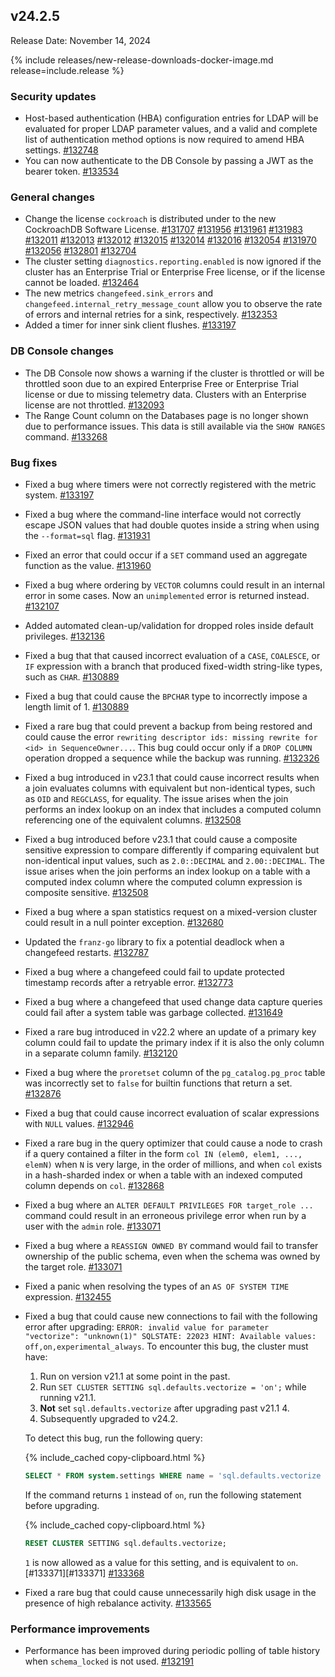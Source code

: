 ## v24.2.5

Release Date: November 14, 2024

{% include releases/new-release-downloads-docker-image.md release=include.release %}

<h3 id="v24-2-5-security-updates">Security updates</h3>

- Host-based authentication (HBA) configuration entries for LDAP will be evaluated for proper LDAP parameter values, and a valid and complete list of authentication method options is now required to amend HBA settings. [#132748][#132748]
- You can now authenticate to the DB Console by passing a JWT as the bearer token. [#133534][#133534]

<h3 id="v24-2-5-general-changes">General changes</h3>

- Change the license `cockroach` is distributed under to the new CockroachDB Software License. [#131707][#131707] [#131956][#131956] [#131961][#131961] [#131983][#131983] [#132011][#132011] [#132013][#132013] [#132012][#132012] [#132015][#132015] [#132014][#132014] [#132016][#132016] [#132054][#132054] [#131970][#131970] [#132056][#132056] [#132801][#132801] [#132704][#132704]
- The cluster setting `diagnostics.reporting.enabled` is now ignored if the cluster has an Enterprise Trial or Enterprise Free license, or if the license cannot be loaded. [#132464][#132464]
- The new metrics `changefeed.sink_errors` and `changefeed.internal_retry_message_count` allow you to observe the rate of errors and internal retries for a sink, respectively. [#132353][#132353]
- Added a timer for inner sink client flushes. [#133197][#133197]

<h3 id="v24-2-5-db-console-changes">DB Console changes</h3>

- The DB Console now shows a warning if the cluster is throttled or will be throttled soon due to an expired Enterprise Free or Enterprise Trial license or due to missing telemetry data. Clusters with an Enterprise license are not throttled. [#132093][#132093]
- The Range Count column on the Databases page is no longer shown due to performance issues. This data is still available via the `SHOW RANGES` command. [#133268][#133268]

<h3 id="v24-2-5-bug-fixes">Bug fixes</h3>

- Fixed a bug where timers were not correctly registered with the metric system. [#133197][#133197]
- Fixed a bug where the command-line interface would not correctly escape JSON values that had double quotes inside a string when using the `--format=sql` flag. [#131931][#131931]
- Fixed an error that could occur if a `SET` command used an aggregate function as the value. [#131960][#131960]
- Fixed a bug where ordering by `VECTOR` columns could result in an internal error in some cases. Now an `unimplemented` error is returned instead. [#132107][#132107]
- Added automated clean-up/validation for dropped roles inside default privileges. [#132136][#132136]
- Fixed a bug that that caused incorrect evaluation of a `CASE`, `COALESCE`, or `IF` expression with a branch that produced fixed-width string-like types, such as `CHAR`. [#130889][#130889]
- Fixed a bug that could cause the `BPCHAR` type to incorrectly impose a length limit of 1. [#130889][#130889]
- Fixed a rare bug that could prevent a backup from being restored and could cause the error `rewriting descriptor ids: missing rewrite for <id> in SequenceOwner...`. This bug could occur only if a `DROP COLUMN` operation dropped a sequence while the backup was running. [#132326][#132326]
- Fixed a bug introduced in v23.1 that could cause incorrect results when a join evaluates columns with equivalent but non-identical types, such as `OID` and `REGCLASS`, for equality. The issue arises when the join performs an index lookup on an index that includes a computed column referencing one of the equivalent columns. [#132508][#132508]
- Fixed a bug introduced before v23.1 that could cause a composite sensitive expression to compare differently if comparing equivalent but non-identical input values, such as `2.0::DECIMAL` and `2.00::DECIMAL`.  The issue arises when the join performs an index lookup on a table with a computed index column where the computed column expression is composite sensitive. [#132508][#132508]
- Fixed a bug where a span statistics request on a mixed-version cluster could result in a null pointer exception. [#132680][#132680]
- Updated the `franz-go` library to fix a potential deadlock when a changefeed restarts. [#132787][#132787]
- Fixed a bug where a changefeed could fail to update protected timestamp records after a retryable error. [#132773][#132773]
- Fixed a bug where a changefeed that used change data capture queries could fail after a system table was garbage collected. [#131649][#131649]
- Fixed a rare bug introduced in v22.2 where an update of a primary key column could fail to update the primary index if it is also the only column in a separate column family. [#132120][#132120]
- Fixed a bug where the `proretset` column of the `pg_catalog.pg_proc` table was incorrectly set to `false` for builtin functions that return a set. [#132876][#132876]
- Fixed a bug that could cause incorrect evaluation of scalar expressions with `NULL` values. [#132946][#132946]
- Fixed a rare bug in the query optimizer that could cause a node to crash if a query contained a filter in the form `col IN (elem0, elem1, ..., elemN)` when `N` is very large, in the order of millions, and when `col` exists in a hash-sharded index or when a table with an indexed computed column depends on `col`. [#132868][#132868]
- Fixed a bug where an `ALTER DEFAULT PRIVILEGES FOR target_role ...` command could result in an erroneous privilege error when run by a user with the `admin` role. [#133071][#133071]
- Fixed a bug where a `REASSIGN OWNED BY` command would fail to transfer ownership of the public schema, even when the schema was owned by the target role. [#133071][#133071]
- Fixed a panic when resolving the types of an `AS OF SYSTEM TIME` expression. [#132455][#132455]
- Fixed a bug that could cause new connections to fail with the following error after upgrading: `ERROR: invalid value for parameter "vectorize": "unknown(1)" SQLSTATE: 22023 HINT: Available values: off,on,experimental_always`. To encounter this bug, the cluster must have:
    1. Run on version v21.1 at some point in the past.
    1. Run `SET CLUSTER SETTING sql.defaults.vectorize = 'on';` while running v21.1.
    1. **Not** set `sql.defaults.vectorize` after upgrading past v21.1 4.
    1. Subsequently upgraded to v24.2.

    To detect this bug, run the following query:

    {% include_cached copy-clipboard.html %}
    ~~~ sql
    SELECT * FROM system.settings WHERE name = 'sql.defaults.vectorize
    ~~~

    If the command returns `1` instead of `on`, run the following statement before upgrading.

    {% include_cached copy-clipboard.html %}
    ~~~ sql
    RESET CLUSTER SETTING sql.defaults.vectorize;
    ~~~

    `1` is now allowed as a value for this setting, and is equivalent to `on`. [#133371][#133371] [#133368][#133368]
- Fixed a rare bug that could cause unnecessarily high disk usage in the presence of high rebalance activity. [#133565][#133565]

<h3 id="v24-2-5-performance-improvements">Performance improvements</h3>

- Performance has been improved during periodic polling of table history when `schema_locked` is not used. [#132191][#132191]

[#130889]: https://github.com/cockroachdb/cockroach/pull/130889
[#131649]: https://github.com/cockroachdb/cockroach/pull/131649
[#131707]: https://github.com/cockroachdb/cockroach/pull/131707
[#131931]: https://github.com/cockroachdb/cockroach/pull/131931
[#131956]: https://github.com/cockroachdb/cockroach/pull/131956
[#131960]: https://github.com/cockroachdb/cockroach/pull/131960
[#131961]: https://github.com/cockroachdb/cockroach/pull/131961
[#131970]: https://github.com/cockroachdb/cockroach/pull/131970
[#131983]: https://github.com/cockroachdb/cockroach/pull/131983
[#132011]: https://github.com/cockroachdb/cockroach/pull/132011
[#132012]: https://github.com/cockroachdb/cockroach/pull/132012
[#132013]: https://github.com/cockroachdb/cockroach/pull/132013
[#132014]: https://github.com/cockroachdb/cockroach/pull/132014
[#132015]: https://github.com/cockroachdb/cockroach/pull/132015
[#132016]: https://github.com/cockroachdb/cockroach/pull/132016
[#132054]: https://github.com/cockroachdb/cockroach/pull/132054
[#132056]: https://github.com/cockroachdb/cockroach/pull/132056
[#132093]: https://github.com/cockroachdb/cockroach/pull/132093
[#132107]: https://github.com/cockroachdb/cockroach/pull/132107
[#132120]: https://github.com/cockroachdb/cockroach/pull/132120
[#132136]: https://github.com/cockroachdb/cockroach/pull/132136
[#132191]: https://github.com/cockroachdb/cockroach/pull/132191
[#132326]: https://github.com/cockroachdb/cockroach/pull/132326
[#132353]: https://github.com/cockroachdb/cockroach/pull/132353
[#132455]: https://github.com/cockroachdb/cockroach/pull/132455
[#132464]: https://github.com/cockroachdb/cockroach/pull/132464
[#132508]: https://github.com/cockroachdb/cockroach/pull/132508
[#132680]: https://github.com/cockroachdb/cockroach/pull/132680
[#132704]: https://github.com/cockroachdb/cockroach/pull/132704
[#132739]: https://github.com/cockroachdb/cockroach/pull/132739
[#132748]: https://github.com/cockroachdb/cockroach/pull/132748
[#132773]: https://github.com/cockroachdb/cockroach/pull/132773
[#132787]: https://github.com/cockroachdb/cockroach/pull/132787
[#132801]: https://github.com/cockroachdb/cockroach/pull/132801
[#132868]: https://github.com/cockroachdb/cockroach/pull/132868
[#132876]: https://github.com/cockroachdb/cockroach/pull/132876
[#132946]: https://github.com/cockroachdb/cockroach/pull/132946
[#132959]: https://github.com/cockroachdb/cockroach/pull/132959
[#133071]: https://github.com/cockroachdb/cockroach/pull/133071
[#133197]: https://github.com/cockroachdb/cockroach/pull/133197
[#133268]: https://github.com/cockroachdb/cockroach/pull/133268
[#133368]: https://github.com/cockroachdb/cockroach/pull/133368
[#133470]: https://github.com/cockroachdb/cockroach/pull/133470
[#133534]: https://github.com/cockroachdb/cockroach/pull/133534
[#133565]: https://github.com/cockroachdb/cockroach/pull/133565
